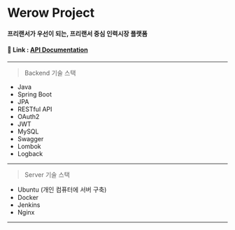 # Werow Project  



#### 프리랜서가 우선이 되는, 프리랜서 중심 인력시장 플랫폼


#### 🔗 Link : [API Documentation](https://0giri.com/api)

---
> Backend 기술 스택
* Java
* Spring Boot
* JPA
* RESTful API
* OAuth2
* JWT
* MySQL
* Swagger
* Lombok
* Logback
---
> Server 기술 스택
* Ubuntu (개인 컴퓨터에 서버 구축)
* Docker
* Jenkins
* Nginx
---
